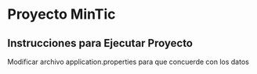 # Proyecto MinTic

## Instrucciones para Ejecutar Proyecto

Modificar archivo application.properties para
que concuerde con los datos 